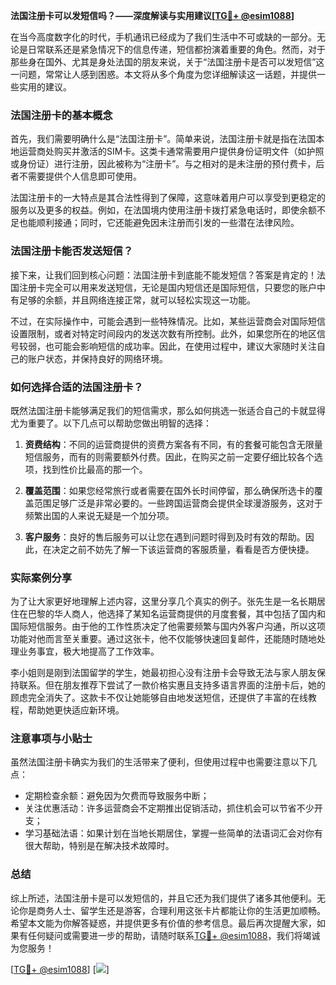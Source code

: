 **法国注册卡可以发短信吗？——深度解读与实用建议[[TG💪+ @esim1088](https://t.me/s/esim1088)]**

在当今高度数字化的时代，手机通讯已经成为了我们生活中不可或缺的一部分。无论是日常联系还是紧急情况下的信息传递，短信都扮演着重要的角色。然而，对于那些身在国外、尤其是身处法国的朋友来说，关于“法国注册卡是否可以发短信”这一问题，常常让人感到困惑。本文将从多个角度为您详细解读这一话题，并提供一些实用的建议。

### 法国注册卡的基本概念

首先，我们需要明确什么是“法国注册卡”。简单来说，法国注册卡就是指在法国本地运营商处购买并激活的SIM卡。这类卡通常需要用户提供身份证明文件（如护照或身份证）进行注册，因此被称为“注册卡”。与之相对的是未注册的预付费卡，后者不需要提供个人信息即可使用。

法国注册卡的一大特点是其合法性得到了保障，这意味着用户可以享受到更稳定的服务以及更多的权益。例如，在法国境内使用注册卡拨打紧急电话时，即使余额不足也能顺利接通；同时，它还能避免因未注册而引发的一些潜在法律风险。

### 法国注册卡能否发送短信？

接下来，让我们回到核心问题：法国注册卡到底能不能发短信？答案是肯定的！法国注册卡完全可以用来发送短信，无论是国内短信还是国际短信，只要您的账户中有足够的余额，并且网络连接正常，就可以轻松实现这一功能。

不过，在实际操作中，可能会遇到一些特殊情况。比如，某些运营商会对国际短信设置限制，或者对特定时间段内的发送次数有所控制。此外，如果您所在的地区信号较弱，也可能会影响短信的成功率。因此，在使用过程中，建议大家随时关注自己的账户状态，并保持良好的网络环境。

### 如何选择合适的法国注册卡？

既然法国注册卡能够满足我们的短信需求，那么如何挑选一张适合自己的卡就显得尤为重要了。以下几点可以帮助您做出明智的选择：

1. **资费结构**：不同的运营商提供的资费方案各有不同，有的套餐可能包含无限量短信服务，而有的则需要额外付费。因此，在购买之前一定要仔细比较各个选项，找到性价比最高的那一个。
   
2. **覆盖范围**：如果您经常旅行或者需要在国外长时间停留，那么确保所选卡的覆盖范围足够广泛是非常必要的。一些跨国运营商会提供全球漫游服务，这对于频繁出国的人来说无疑是一个加分项。

3. **客户服务**：良好的售后服务可以让您在遇到问题时得到及时有效的帮助。因此，在决定之前不妨先了解一下该运营商的客服质量，看看是否方便快捷。

### 实际案例分享

为了让大家更好地理解上述内容，这里分享几个真实的例子。张先生是一名长期居住在巴黎的华人商人，他选择了某知名运营商提供的月度套餐，其中包括了国内和国际短信服务。由于他的工作性质决定了他需要频繁与国内外客户沟通，所以这项功能对他而言至关重要。通过这张卡，他不仅能够快速回复邮件，还能随时随地处理业务事宜，极大地提高了工作效率。

李小姐则是刚到法国留学的学生，她最初担心没有注册卡会导致无法与家人朋友保持联系。但在朋友推荐下尝试了一款价格实惠且支持多语言界面的注册卡后，她的顾虑完全消失了。这款卡不仅让她能够自由地发送短信，还提供了丰富的在线教程，帮助她更快适应新环境。

### 注意事项与小贴士

虽然法国注册卡确实为我们的生活带来了便利，但使用过程中也需要注意以下几点：

- 定期检查余额：避免因为欠费而导致服务中断；
- 关注优惠活动：许多运营商会不定期推出促销活动，抓住机会可以节省不少开支；
- 学习基础法语：如果计划在当地长期居住，掌握一些简单的法语词汇会对你有很大帮助，特别是在解决技术故障时。

### 总结

综上所述，法国注册卡是可以发短信的，并且它还为我们提供了诸多其他便利。无论你是商务人士、留学生还是游客，合理利用这张卡片都能让你的生活更加顺畅。希望本文能为你解答疑惑，并提供更多有价值的参考信息。最后再次提醒大家，如果有任何疑问或需要进一步的帮助，请随时联系[TG💪+ @esim1088](https://t.me/s/esim1088)，我们将竭诚为您服务！

[[TG💪+ @esim1088](https://t.me/s/esim1088)] [![](https://i.postimg.cc/4NQfJmqS/Snipaste-2025-05-13-00-14-12.png)]